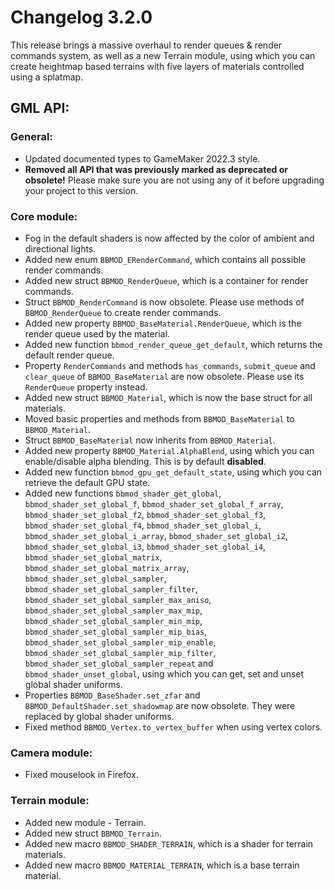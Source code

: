 # Changelog 3.2.0
This release brings a massive overhaul to render queues & render commands system,
as well as a new Terrain module, using which you can create heightmap based
terrains with five layers of materials controlled using a splatmap.

## GML API:
### General:
* Updated documented types to GameMaker 2022.3 style.
* **Removed all API that was previously marked as deprecated or obsolete!** Please make sure you are not using any of it before upgrading your project to this version.

### Core module:
* Fog in the default shaders is now affected by the color of ambient and directional lights.
* Added new enum `BBMOD_ERenderCommand`, which contains all possible render commands.
* Added new struct `BBMOD_RenderQueue`, which is a container for render commands.
* Struct `BBMOD_RenderCommand` is now obsolete. Please use methods of `BBMOD_RenderQueue` to create render commands.
* Added new property `BBMOD_BaseMaterial.RenderQueue`, which is the render queue used by the material.
* Added new function `bbmod_render_queue_get_default`, which returns the default render queue.
* Property `RenderCommands` and methods `has_commands`, `submit_queue` and `clear_queue` of `BBMOD_BaseMaterial` are now obsolete. Please use its `RenderQueue` property instead.
* Added new struct `BBMOD_Material`, which is now the base struct for all materials.
* Moved basic properties and methods from `BBMOD_BaseMaterial` to `BBMOD_Material`.
* Struct `BBMOD_BaseMaterial` now inherits from `BBMOD_Material`.
* Added new property `BBMOD_Material.AlphaBlend`, using which you can enable/disable alpha blending. This is by default **disabled**.
* Added new function `bbmod_gpu_get_default_state`, using which you can retrieve the default GPU state.
* Added new functions `bbmod_shader_get_global`, `bbmod_shader_set_global_f`, `bbmod_shader_set_global_f_array`, `bbmod_shader_set_global_f2`, `bbmod_shader_set_global_f3`, `bbmod_shader_set_global_f4`, `bbmod_shader_set_global_i`, `bbmod_shader_set_global_i_array`, `bbmod_shader_set_global_i2`, `bbmod_shader_set_global_i3`, `bbmod_shader_set_global_i4`, `bbmod_shader_set_global_matrix`, `bbmod_shader_set_global_matrix_array`, `bbmod_shader_set_global_sampler`, `bbmod_shader_set_global_sampler_filter`, `bbmod_shader_set_global_sampler_max_aniso`, `bbmod_shader_set_global_sampler_max_mip`, `bbmod_shader_set_global_sampler_min_mip`, `bbmod_shader_set_global_sampler_mip_bias`, `bbmod_shader_set_global_sampler_mip_enable`, `bbmod_shader_set_global_sampler_mip_filter`, `bbmod_shader_set_global_sampler_repeat` and `bbmod_shader_unset_global`, using which you can get, set and unset global shader uniforms.
* Properties `BBMOD_BaseShader.set_zfar` and `BBMOD_DefaultShader.set_shadowmap` are now obsolete. They were replaced by global shader uniforms.
* Fixed method `BBMOD_Vertex.to_vertex_buffer` when using vertex colors.

### Camera module:
* Fixed mouselook in Firefox.

### Terrain module:
* Added new module - Terrain.
* Added new struct `BBMOD_Terrain`.
* Added new macro `BBMOD_SHADER_TERRAIN`, which is a shader for terrain materials.
* Added new macro `BBMOD_MATERIAL_TERRAIN`, which is a base terrain material.
